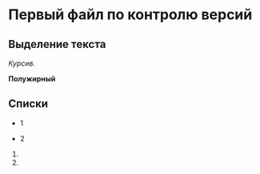 
# Первый файл по контролю версий

## Выделение текста

*Курсив.*

**Полужирный**

## Списки
* 1

* 2

1. 

2. 

